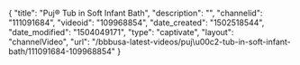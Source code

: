 {
    "title": "Puj&reg;  Tub in Soft Infant Bath",
    "description": "",
    "channelid": "111091684",
    "videoid": "109968854",
    "date_created": "1502518544",
    "date_modified": "1504049171",
    "type": "captivate",
    "layout": "channelVideo",
    "url": "\/bbbusa-latest-videos\/puj\u00c2-tub-in-soft-infant-bath\/111091684-109968854"
}